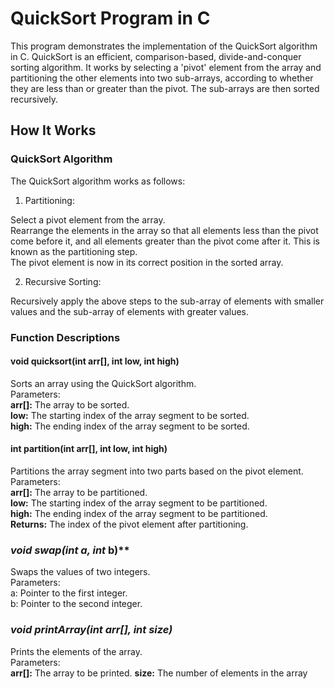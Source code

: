 # QuickSort Program in C

This program demonstrates the implementation of the QuickSort algorithm in C. QuickSort is an efficient, comparison-based, divide-and-conquer sorting algorithm. It works by selecting a 'pivot' element from the array and partitioning the other elements into two sub-arrays, according to whether they are less than or greater than the pivot. The sub-arrays are then sorted recursively.

## How It Works

### QuickSort Algorithm

The QuickSort algorithm works as follows:

1. Partitioning:

 Select a pivot element from the array.<br>
 Rearrange the elements in the array so that all elements less than the pivot come before it, and all elements greater than the pivot come after it. This is known as the partitioning step.<br>
 The pivot element is now in its correct position in the sorted array.

2. Recursive Sorting:

 Recursively apply the above steps to the sub-array of elements with smaller values and the sub-array of elements with greater values.

### Function Descriptions

#### **void quicksort(int arr[], int low, int high)**
 Sorts an array using the QuickSort algorithm.<br>
  Parameters:<br>
   **arr[]:** The array to be sorted.<br>
   **low:** The starting index of the array segment to be sorted.<br>
   **high:** The ending index of the array segment to be sorted.

#### **int partition(int arr[], int low, int high)**

Partitions the array segment into two parts based on the pivot element.<br>
 Parameters:<br>
  **arr[]:** The array to be partitioned.<br>
  **low:** The starting index of the array segment to be partitioned.<br>
  **high:** The ending index of the array segment to be partitioned.<br>
**Returns:**
The index of the pivot element after partitioning.
### **void swap(int* a, int* b)**

Swaps the values of two integers.<br>
Parameters:<br>
a: Pointer to the first integer.<br>
b: Pointer to the second integer.<br>
### ***void printArray(int arr[], int size)***

Prints the elements of the array.<br>
Parameters:<br>
 **arr[]:** The array to be printed.
 **size:** The number of elements in the array